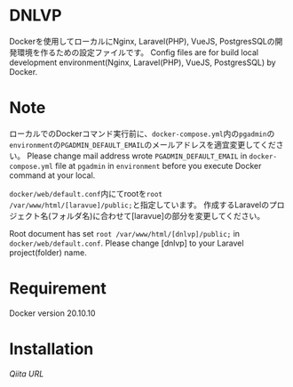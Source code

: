 # DNLVP
Dockerを使用してローカルにNginx, Laravel(PHP), VueJS, PostgresSQLの開発環境を作るための設定ファイルです。
Config files are for build local development environment(Nginx, Laravel(PHP), VueJS, PostgresSQL) by Docker.

# Note
ローカルでのDockerコマンド実行前に、`docker-compose.yml`内の`pgadmin`の`environment`の`PGADMIN_DEFAULT_EMAIL`のメールアドレスを適宜変更してください。
Please change mail address wrote `PGADMIN_DEFAULT_EMAIL` in `docker-compose.yml` file at `pgadmin` in `environment` before you execute Docker command at your local.

`docker/web/default.conf`内にてrootを`root /var/www/html/[laravue]/public;`と指定しています。
作成するLaravelのプロジェクト名(フォルダ名)に合わせて[laravue]の部分を変更してください。

Root document has set `root /var/www/html/[dnlvp]/public;` in `docker/web/default.conf`.
Please change [dnlvp] to your Laravel project(folder) name.

# Requirement
Docker version 20.10.10
 
# Installation
 *Qiita URL*